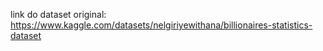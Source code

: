 link do dataset original: https://www.kaggle.com/datasets/nelgiriyewithana/billionaires-statistics-dataset
